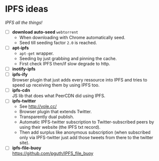 # IPFS ideas

*IPFS all the things!*

- [ ] **download auto-seed** `webtorrent`
  - When downloading with Chrome automatically seed.
  - Seed till seeding factor `2.0` is reached.
- [ ] **apt-ipfs**  
  - `apt-get` wrapper.
  - Seeding by just grabbing and pinning the cache.
  - First check IPFS then/if slow degrade to http.
- [ ] **inotify-ipfs**  
- [ ] **ipfs-ify**  
  Browser plugin that just adds every ressource into IPFS and tries to speed up receiving them by using IPFS too.
- [ ] **ipfs-cdn**  
  JS lib that does what PeerCDN did using IPFS.
- [ ] **ipfs-twitter**  
  - See http://vole.cc/
  - Browser plugin that extends Twitter.
  - Transparently dual publish.
  - Automatic IPFS-twitter subscription to Twitter-subscribed peers by using their website (the IPFS txt record).
  - Then add surplus like anonymous subscription (when subscribed only via IPFS-twitter just add those tweets from there to the twitter site).
- [ ] **ipfs-file-buoy**  
  https://github.com/pguth/IPFS_file_buoy
